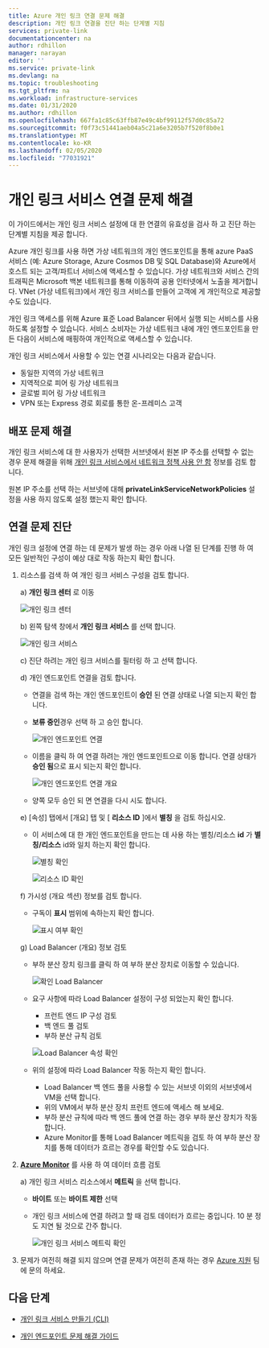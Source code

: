 ```yaml
---
title: Azure 개인 링크 연결 문제 해결
description: 개인 링크 연결을 진단 하는 단계별 지침
services: private-link
documentationcenter: na
author: rdhillon
manager: narayan
editor: ''
ms.service: private-link
ms.devlang: na
ms.topic: troubleshooting
ms.tgt_pltfrm: na
ms.workload: infrastructure-services
ms.date: 01/31/2020
ms.author: rdhillon
ms.openlocfilehash: 667fa1c85c63ffb87e49c4bf99112f57d0c85a72
ms.sourcegitcommit: f0f73c51441aeb04a5c21a6e3205b7f520f8b0e1
ms.translationtype: MT
ms.contentlocale: ko-KR
ms.lasthandoff: 02/05/2020
ms.locfileid: "77031921"
---
```

# <a name="troubleshoot-private-link-service-connectivity-problems"></a>개인 링크 서비스 연결 문제 해결

이 가이드에서는 개인 링크 서비스 설정에 대 한 연결의 유효성을 검사 하 고 진단 하는 단계별 지침을 제공 합니다. 

Azure 개인 링크를 사용 하면 가상 네트워크의 개인 엔드포인트을 통해 azure PaaS 서비스 (예: Azure Storage, Azure Cosmos DB 및 SQL Database)와 Azure에서 호스트 되는 고객/파트너 서비스에 액세스할 수 있습니다. 가상 네트워크와 서비스 간의 트래픽은 Microsoft 백본 네트워크를 통해 이동하여 공용 인터넷에서 노출을 제거합니다. VNet (가상 네트워크)에서 개인 링크 서비스를 만들어 고객에 게 개인적으로 제공할 수도 있습니다. 

개인 링크 액세스를 위해 Azure 표준 Load Balancer 뒤에서 실행 되는 서비스를 사용 하도록 설정할 수 있습니다. 서비스 소비자는 가상 네트워크 내에 개인 엔드포인트을 만든 다음이 서비스에 매핑하여 개인적으로 액세스할 수 있습니다.

개인 링크 서비스에서 사용할 수 있는 연결 시나리오는 다음과 같습니다.
- 동일한 지역의 가상 네트워크 
- 지역적으로 피어 링 가상 네트워크
- 글로벌 피어 링 가상 네트워크
- VPN 또는 Express 경로 회로를 통한 온-프레미스 고객

## <a name="deployment-troubleshooting"></a>배포 문제 해결

개인 링크 서비스에 대 한 사용자가 선택한 서브넷에서 원본 IP 주소를 선택할 수 없는 경우 문제 해결을 위해 [개인 링크 서비스에서 네트워크 정책 사용 안 함](https://docs.microsoft.com/azure/private-link/disable-private-link-service-network-policy) 정보를 검토 합니다.

원본 IP 주소를 선택 하는 서브넷에 대해 **privateLinkServiceNetworkPolicies** 설정을 사용 하지 않도록 설정 했는지 확인 합니다.

## <a name="diagnosing-connectivity-problems"></a>연결 문제 진단

개인 링크 설정에 연결 하는 데 문제가 발생 하는 경우 아래 나열 된 단계를 진행 하 여 모든 일반적인 구성이 예상 대로 작동 하는지 확인 합니다.

1. 리소스를 검색 하 여 개인 링크 서비스 구성을 검토 합니다. 

    a) **개인 링크 센터** 로 이동

      ![개인 링크 센터](./media/private-link-tsg/private-link-center.png)

    b) 왼쪽 탐색 창에서 **개인 링크 서비스** 를 선택 합니다.

      ![개인 링크 서비스](./media/private-link-tsg/private-link-service.png)

    c) 진단 하려는 개인 링크 서비스를 필터링 하 고 선택 합니다.

    d) 개인 엔드포인트 연결을 검토 합니다.
     - 연결을 검색 하는 개인 엔드포인트이 **승인** 된 연결 상태로 나열 되는지 확인 합니다. 
     - **보류 중인**경우 선택 하 고 승인 합니다. 

       ![개인 엔드포인트 연결](./media/private-link-tsg/pls-private-endpoint-connections.png)

     - 이름을 클릭 하 여 연결 하려는 개인 엔드포인트으로 이동 합니다. 연결 상태가 **승인 됨**으로 표시 되는지 확인 합니다.

       ![개인 엔드포인트 연결 개요](./media/private-link-tsg/pls-private-endpoint-overview.png)

     - 양쪽 모두 승인 되 면 연결을 다시 시도 합니다.

    e) [속성] 탭에서 [개요] 탭 및 [ **리소스 ID** ]에서 **별칭** 을 검토 하십시오. 
     - 이 서비스에 대 한 개인 엔드포인트을 만드는 데 사용 하는 별칭/리소스 **id** 가 **별칭/리소스** id와 일치 하는지 확인 합니다. 

       ![별칭 확인](./media/private-link-tsg/pls-overview-pane-alias.png)

       ![리소스 ID 확인](./media/private-link-tsg/pls-properties-pane-resourceid.png)

    f) 가시성 (개요 섹션) 정보를 검토 합니다.
     - 구독이 **표시** 범위에 속하는지 확인 합니다.

       ![표시 여부 확인](./media/private-link-tsg/pls-overview-pane-visibility.png)

    g) Load Balancer (개요) 정보 검토
     - 부하 분산 장치 링크를 클릭 하 여 부하 분산 장치로 이동할 수 있습니다.

       ![확인 Load Balancer](./media/private-link-tsg/pls-overview-pane-ilb.png)

     - 요구 사항에 따라 Load Balancer 설정이 구성 되었는지 확인 합니다.
       - 프런트 엔드 IP 구성 검토
       - 백 엔드 풀 검토
       - 부하 분산 규칙 검토

       ![Load Balancer 속성 확인](./media/private-link-tsg/pls-ilb-properties.png)

     - 위의 설정에 따라 Load Balancer 작동 하는지 확인 합니다.
       - Load Balancer 백 엔드 풀을 사용할 수 있는 서브넷 이외의 서브넷에서 VM을 선택 합니다.
       - 위의 VM에서 부하 분산 장치 프런트 엔드에 액세스 해 보세요.
       - 부하 분산 규칙에 따라 백 엔드 풀에 연결 하는 경우 부하 분산 장치가 작동 합니다.
       - Azure Monitor를 통해 Load Balancer 메트릭을 검토 하 여 부하 분산 장치를 통해 데이터가 흐르는 경우를 확인할 수도 있습니다.

2. [**Azure Monitor**](https://docs.microsoft.com/azure/azure-monitor/overview) 를 사용 하 여 데이터 흐름 검토

    a) 개인 링크 서비스 리소스에서 **메트릭** 을 선택 합니다.
     - **바이트** 또는 **바이트 제한** 선택
     - 개인 링크 서비스에 연결 하려고 할 때 검토 데이터가 흐르는 중입니다. 10 분 정도 지연 될 것으로 간주 합니다.

       ![개인 링크 서비스 메트릭 확인](./media/private-link-tsg/pls-metrics.png)

3. 문제가 여전히 해결 되지 않으며 연결 문제가 여전히 존재 하는 경우 [Azure 지원](https://ms.portal.azure.com/#blade/Microsoft_Azure_Support/HelpAndSupportBlade/overview) 팀에 문의 하세요. 

## <a name="next-steps"></a>다음 단계

 * [개인 링크 서비스 만들기 (CLI)](https://docs.microsoft.com/azure/private-link/create-private-link-service-cli)

 * [개인 엔드포인트 문제 해결 가이드](https://docs.microsoft.com/azure/private-link/private-endpoint-connectivity-troubleshooting)
